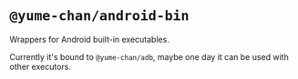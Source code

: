 # `@yume-chan/android-bin`

Wrappers for Android built-in executables.

Currently it's bound to `@yume-chan/adb`, maybe one day it can be used with other executors.
